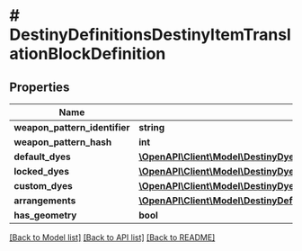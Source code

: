 # # DestinyDefinitionsDestinyItemTranslationBlockDefinition

## Properties

Name | Type | Description | Notes
------------ | ------------- | ------------- | -------------
**weapon_pattern_identifier** | **string** |  | [optional]
**weapon_pattern_hash** | **int** |  | [optional]
**default_dyes** | [**\OpenAPI\Client\Model\DestinyDyeReference[]**](DestinyDyeReference.md) |  | [optional]
**locked_dyes** | [**\OpenAPI\Client\Model\DestinyDyeReference[]**](DestinyDyeReference.md) |  | [optional]
**custom_dyes** | [**\OpenAPI\Client\Model\DestinyDyeReference[]**](DestinyDyeReference.md) |  | [optional]
**arrangements** | [**\OpenAPI\Client\Model\DestinyDefinitionsDestinyGearArtArrangementReference[]**](DestinyDefinitionsDestinyGearArtArrangementReference.md) |  | [optional]
**has_geometry** | **bool** |  | [optional]

[[Back to Model list]](../../README.md#models) [[Back to API list]](../../README.md#endpoints) [[Back to README]](../../README.md)
